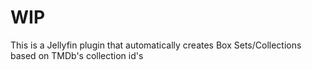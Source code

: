 # WIP

This is a Jellyfin plugin that automatically creates Box Sets/Collections based on TMDb's collection id's
